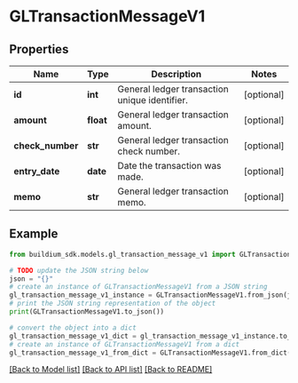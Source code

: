 # GLTransactionMessageV1


## Properties

Name | Type | Description | Notes
------------ | ------------- | ------------- | -------------
**id** | **int** | General ledger transaction unique identifier. | [optional] 
**amount** | **float** | General ledger transaction amount. | [optional] 
**check_number** | **str** | General ledger transaction check number. | [optional] 
**entry_date** | **date** | Date the transaction was made. | [optional] 
**memo** | **str** | General ledger transaction memo. | [optional] 

## Example

```python
from buildium_sdk.models.gl_transaction_message_v1 import GLTransactionMessageV1

# TODO update the JSON string below
json = "{}"
# create an instance of GLTransactionMessageV1 from a JSON string
gl_transaction_message_v1_instance = GLTransactionMessageV1.from_json(json)
# print the JSON string representation of the object
print(GLTransactionMessageV1.to_json())

# convert the object into a dict
gl_transaction_message_v1_dict = gl_transaction_message_v1_instance.to_dict()
# create an instance of GLTransactionMessageV1 from a dict
gl_transaction_message_v1_from_dict = GLTransactionMessageV1.from_dict(gl_transaction_message_v1_dict)
```
[[Back to Model list]](../README.md#documentation-for-models) [[Back to API list]](../README.md#documentation-for-api-endpoints) [[Back to README]](../README.md)


